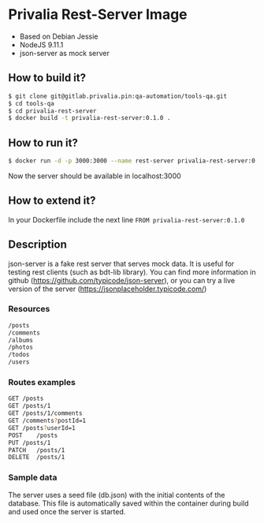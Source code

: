 Privalia Rest-Server Image
=============================

* Based on Debian Jessie
* NodeJS 9.11.1
* json-server as mock server

## How to build it?

``` bash
$ git clone git@gitlab.privalia.pin:qa-automation/tools-qa.git
$ cd tools-qa
$ cd privalia-rest-server
$ docker build -t privalia-rest-server:0.1.0 . 
```

## How to run it?

``` bash
$ docker run -d -p 3000:3000 --name rest-server privalia-rest-server:0.1.0
```
Now the server should be available in localhost:3000

## How to extend it?

In your Dockerfile include the next line
```FROM privalia-rest-server:0.1.0```

## Description

json-server is a fake rest server that serves mock data. It is useful for testing rest clients (such as bdt-lib library). You can find more information in github (https://github.com/typicode/json-server), or you can try a live version of the server (https://jsonplaceholder.typicode.com/)

### Resources
``` bash
/posts
/comments
/albums
/photos
/todos
/users
```

### Routes examples
``` bash
GET	/posts
GET	/posts/1
GET	/posts/1/comments
GET	/comments?postId=1
GET	/posts?userId=1
POST	/posts
PUT	/posts/1
PATCH	/posts/1
DELETE	/posts/1
```

### Sample data
The server uses a seed file (db.json) with the initial contents of the database. This file is automatically saved within the container during build and used once the server is started.